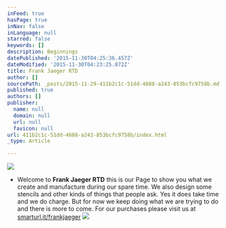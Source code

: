 ```yaml
---
inFeed: true
hasPage: true
inNav: false
inLanguage: null
starred: false
keywords: []
description: Beginnings
datePublished: '2015-11-30T04:25:36.457Z'
dateModified: '2015-11-30T04:23:25.872Z'
title: Frank Jaeger RTD
author: []
sourcePath: _posts/2015-11-29-411b2c1c-51dd-4688-a243-853bcfc9758b.md
published: true
authors: []
publisher:
  name: null
  domain: null
  url: null
  favicon: null
url: 411b2c1c-51dd-4688-a243-853bcfc9758b/index.html
_type: Article

---
```

![](https://the-grid-user-content.s3-us-west-2.amazonaws.com/fc73e0f8-2fc5-4320-95c1-d9859effea41.png)

* Welcome to **Frank Jaeger RTD** this is our Page to show you what we create and manufacture during our spare time. We also design some stencils and other kinds of things that people ask. Yes it does take time and we do charge. But for now we keep doing what we are trying to do  and there is more to come. For our purchases please visit us at [smarturl.it/frankjaeger][0]
![](https://the-grid-user-content.s3-us-west-2.amazonaws.com/9403a14e-7bd9-4373-bb7c-c3c905b2f77b.jpg)

[0]: null